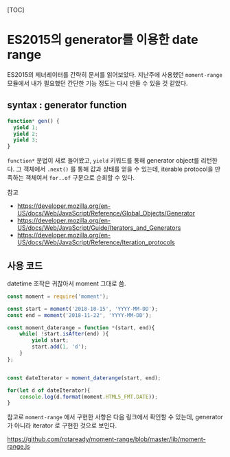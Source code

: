 [TOC]


# ES2015의 generator를 이용한 date range

ES2015의 제너레이터를 간략히 문서를 읽어보았다. 지난주에 사용했던 `moment-range` 모듈에서 내가 필요했던 간단한 기능 정도는 다시 만들 수 있을 것 같았다.


## syntax : generator function

```javascript
function* gen() {
  yield 1;
  yield 2;
  yield 3;
}
```

`function*` 문법이 새로 들어왔고, `yield` 키워드를 통해 generator object를 리턴한다. 그 객체에서 `.next()` 를 통해 값과 상태를 얻을 수 있는데, iterable protocol을 만족하는 객체여서 `for..of` 구문으로 순회할 수 있다.

참고

- https://developer.mozilla.org/en-US/docs/Web/JavaScript/Reference/Global_Objects/Generator
- https://developer.mozilla.org/en-US/docs/Web/JavaScript/Guide/Iterators_and_Generators
- https://developer.mozilla.org/en-US/docs/Web/JavaScript/Reference/Iteration_protocols

## 사용 코드

datetime 조작은 귀찮아서 moment 그대로 씀.

```javascript
const moment = require('moment');

const start = moment('2018-10-15', 'YYYY-MM-DD');
const end = moment('2018-11-22', 'YYYY-MM-DD');

const moment_daterange = function *(start, end){
    while( !start.isAfter(end) ){
        yield start;
        start.add(1, 'd');
    }
};


const dateIterator = moment_daterange(start, end);

for(let d of dateIterator){
    console.log(d.format(moment.HTML5_FMT.DATE));
}
```

참고로 `moment-range` 에서 구현한 사항은 다음 링크에서 확인할 수 있는데, generator가 아니라 iterator 로 구현한 것으로 보인다.

https://github.com/rotaready/moment-range/blob/master/lib/moment-range.js
